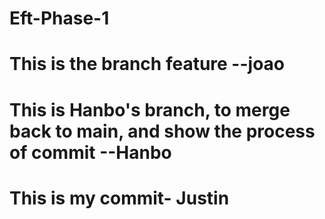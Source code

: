 # Eft-Phase-1
# This is the branch feature --joao
# This is Hanbo's branch, to merge back to main, and show the process of commit  --Hanbo
# This is my commit- Justin
